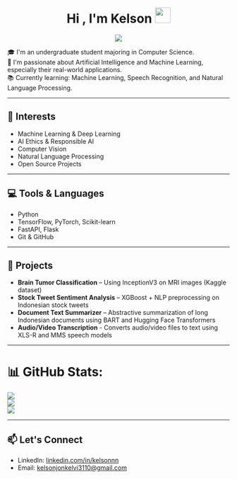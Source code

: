 <h1 align="center"><b>Hi , I'm Kelson </b><img src="https://media.giphy.com/media/hvRJCLFzcasrR4ia7z/giphy.gif" width="35"></h1>
<p align="center">
<img src="https://readme-typing-svg.herokuapp.com/?font=Architects+Daughter&color=FFBC0D&size=28&center=true&vCenter=true&width=900&height=100&lines=Interested+About+AI+and+Machine+Learning;An+Undergraduate+Computer+Science+Student;Focusing+on+ML+Projects" />
</p>


🎓 I'm an undergraduate student majoring in Computer Science.  
🤖 I'm passionate about Artificial Intelligence and Machine Learning, especially their real-world applications.  
📚 Currently learning: Machine Learning, Speech Recognition, and Natural Language Processing.

---

## 🧠 Interests

- Machine Learning & Deep Learning
- AI Ethics & Responsible AI
- Computer Vision
- Natural Language Processing
- Open Source Projects

---

## 💻 Tools & Languages

- Python
- TensorFlow, PyTorch, Scikit-learn
- FastAPI, Flask
- Git & GitHub

---

## 📂 Projects

- **Brain Tumor Classification** – Using InceptionV3 on MRI images (Kaggle dataset)  
- **Stock Tweet Sentiment Analysis** – XGBoost + NLP preprocessing on Indonesian stock tweets  
- **Document Text Summarizer** – Abstractive summarization of long Indonesian documents using BART and Hugging Face Transformers  
- **Audio/Video Transcription** - Converts audio/video files to text using XLS-R and MMS speech models

---

# 📊 GitHub Stats:
![](https://github-readme-stats.vercel.app/api?username=pupusatoru&theme=github_dark&hide_border=false&include_all_commits=false&count_private=false)<br/>
![](https://github-readme-streak-stats.herokuapp.com/?user=pupusatoru&theme=github_dark&hide_border=false)<br/>
![](https://github-readme-stats.vercel.app/api/top-langs/?username=pupusatoru&theme=github_dark&hide_border=false&include_all_commits=false&count_private=false&layout=compact)

---

## 📫 Let's Connect

- LinkedIn: [linkedin.com/in/kelsonnn](https://www.linkedin.com/in/kelsonnn/)
- Email: kelsonjonkelvi3110@gmail.com
